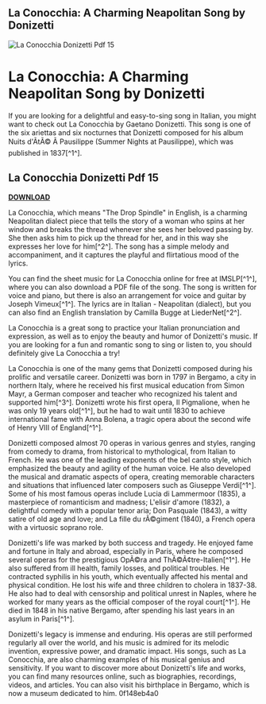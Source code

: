 ## La Conocchia: A Charming Neapolitan Song by Donizetti

 
![La Conocchia Donizetti Pdf 15](https://encrypted-tbn3.gstatic.com/images?q=tbn:ANd9GcQWM9kcbGTI0V9eN2nyEE7sQSnxk50SR2GfeKkuZQeAxiVTsABNibi4mtw)

 
# La Conocchia: A Charming Neapolitan Song by Donizetti
 
If you are looking for a delightful and easy-to-sing song in Italian, you might want to check out La Conocchia by Gaetano Donizetti. This song is one of the six ariettas and six nocturnes that Donizetti composed for his album Nuits d'ÃtÃ© Ã  Pausilippe (Summer Nights at Pausilippe), which was published in 1837[^1^].
 
## La Conocchia Donizetti Pdf 15


[**DOWNLOAD**](https://www.google.com/url?q=https%3A%2F%2Ftiurll.com%2F2tKoMB&sa=D&sntz=1&usg=AOvVaw0dzLHkUMKC4duSyQJHCCYJ)

 
La Conocchia, which means "The Drop Spindle" in English, is a charming Neapolitan dialect piece that tells the story of a woman who spins at her window and breaks the thread whenever she sees her beloved passing by. She then asks him to pick up the thread for her, and in this way she expresses her love for him[^2^]. The song has a simple melody and accompaniment, and it captures the playful and flirtatious mood of the lyrics.
 
You can find the sheet music for La Conocchia online for free at IMSLP[^1^], where you can also download a PDF file of the song. The song is written for voice and piano, but there is also an arrangement for voice and guitar by Joseph Vimeux[^1^]. The lyrics are in Italian - Neapolitan (dialect), but you can also find an English translation by Camilla Bugge at LiederNet[^2^].
 
La Conocchia is a great song to practice your Italian pronunciation and expression, as well as to enjoy the beauty and humor of Donizetti's music. If you are looking for a fun and romantic song to sing or listen to, you should definitely give La Conocchia a try!
  
La Conocchia is one of the many gems that Donizetti composed during his prolific and versatile career. Donizetti was born in 1797 in Bergamo, a city in northern Italy, where he received his first musical education from Simon Mayr, a German composer and teacher who recognized his talent and supported him[^3^]. Donizetti wrote his first opera, Il Pigmalione, when he was only 19 years old[^1^], but he had to wait until 1830 to achieve international fame with Anna Bolena, a tragic opera about the second wife of Henry VIII of England[^1^].
 
Donizetti composed almost 70 operas in various genres and styles, ranging from comedy to drama, from historical to mythological, from Italian to French. He was one of the leading exponents of the bel canto style, which emphasized the beauty and agility of the human voice. He also developed the musical and dramatic aspects of opera, creating memorable characters and situations that influenced later composers such as Giuseppe Verdi[^1^]. Some of his most famous operas include Lucia di Lammermoor (1835), a masterpiece of romanticism and madness; L'elisir d'amore (1832), a delightful comedy with a popular tenor aria; Don Pasquale (1843), a witty satire of old age and love; and La fille du rÃ©giment (1840), a French opera with a virtuosic soprano role.
 
Donizetti's life was marked by both success and tragedy. He enjoyed fame and fortune in Italy and abroad, especially in Paris, where he composed several operas for the prestigious OpÃ©ra and ThÃ©Ã¢tre-Italien[^1^]. He also suffered from ill health, family losses, and political troubles. He contracted syphilis in his youth, which eventually affected his mental and physical condition. He lost his wife and three children to cholera in 1837-38. He also had to deal with censorship and political unrest in Naples, where he worked for many years as the official composer of the royal court[^1^]. He died in 1848 in his native Bergamo, after spending his last years in an asylum in Paris[^1^].
 
Donizetti's legacy is immense and enduring. His operas are still performed regularly all over the world, and his music is admired for its melodic invention, expressive power, and dramatic impact. His songs, such as La Conocchia, are also charming examples of his musical genius and sensitivity. If you want to discover more about Donizetti's life and works, you can find many resources online, such as biographies, recordings, videos, and articles. You can also visit his birthplace in Bergamo, which is now a museum dedicated to him.
 0f148eb4a0
